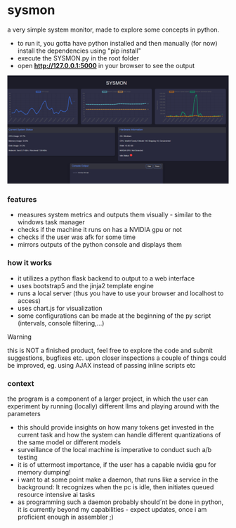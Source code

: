 # sysmon

a very simple system monitor, made to explore some concepts in python.

- to run it, you gotta have python installed and then manually (for now) install the dependencies using "pip install"
- execute the SYSMON.py in the root folder
- open **http://127.0.0.1:5000** in your browser to see the output

![ActionShot](screenshot.PNG)

### features
- measures system metrics and outputs them visually - similar to the windows task manager
- checks if the machine it runs on has a NVIDIA gpu or not
- checks if the user was afk for some time
- mirrors outputs of the python console and displays them

### how it works
- it utilizes a python flask backend to output to a web interface
- uses bootstrap5 and the jinja2 template engine
- runs a local server (thus you have to use your browser and localhost to access)
- uses chart.js for visualization
- some configurations can be made at the beginning of the py script (intervals, console filtering,...)

> [!WARNING]  
> this is NOT a finished product, feel free to explore the code and submit suggestions, bugfixes etc.
> upon closer inspections a couple of things could be improved, eg. using AJAX instead of passing inline scripts etc

### context
the program is a component of a larger project, in which the user can experiment by running (locally) different llms and playing around with the parameters
- this should provide insights on how many tokens get invested in the current task and how the system can handle different quantizations of the same model or different models
- surveillance of the local machine is imperative to conduct such a/b testing
- it is of uttermost importance, if the user has a capable nvidia gpu for memory dumping!
- i want to at some point make a daemon, that runs like a service in the background: It recognizes when the pc is idle, then initiates queued resource intensive ai tasks
- as programming such a daemon probably should´nt be done in python, it is currently beyond my capabilities - expect updates, once i am proficient enough in assembler ;)
